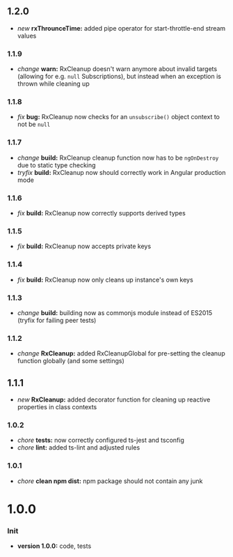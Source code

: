 ## 1.2.0

* *new* **rxThrounceTime:** added pipe operator for start-throttle-end stream values

### 1.1.9

* *change* **warn:** RxCleanup doesn't warn anymore about invalid targets (allowing for e.g. `null` Subscriptions), but instead when an exception is thrown while cleaning up

### 1.1.8

* *fix* **bug:** RxCleanup now checks for an `unsubscribe()` object context to not be `null`

### 1.1.7

* *change* **build:** RxCleanup cleanup function now has to be `ngOnDestroy` due to static type checking
* *tryfix* **build:** RxCleanup now should correctly work in Angular production mode

### 1.1.6

* *fix* **build:** RxCleanup now correctly supports derived types

### 1.1.5

* *fix* **build:** RxCleanup now accepts private keys

### 1.1.4

* *fix* **build:** RxCleanup now only cleans up instance's own keys

### 1.1.3

* *change* **build:** building now as commonjs module instead of ES2015 (tryfix for failing peer tests)

### 1.1.2

* *change* **RxCleanup:** added RxCleanupGlobal for pre-setting the cleanup function globally (and some settings)

## 1.1.1

* *new* **RxCleanup:** added decorator function for cleaning up reactive properties in class contexts

### 1.0.2

* *chore* **tests:** now correctly configured ts-jest and tsconfig
* *chore* **lint:** added ts-lint and adjusted rules

### 1.0.1

* *chore* **clean npm dist:** npm package should not contain any junk

# **1.0.0**

### Init

* **version 1.0.0:** code, tests
